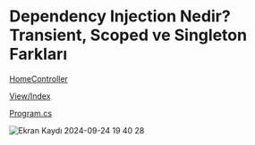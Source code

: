 # Dependency Injection Nedir? Transient, Scoped ve Singleton Farkları

[HomeController](https://github.com/enesaks/MediumProject/blob/main/DependencyInjProject/Controllers/HomeController.cs)

[View/Index](https://github.com/enesaks/MediumProject/blob/main/DependencyInjProject/Views/Home/Index.cshtml)

[Program.cs](https://github.com/enesaks/MediumProject/blob/main/DependencyInjProject/Program.cs)

![Ekran Kaydı 2024-09-24 19 40 28](https://github.com/user-attachments/assets/325abc82-98ca-4feb-9461-2587294c86e6)
